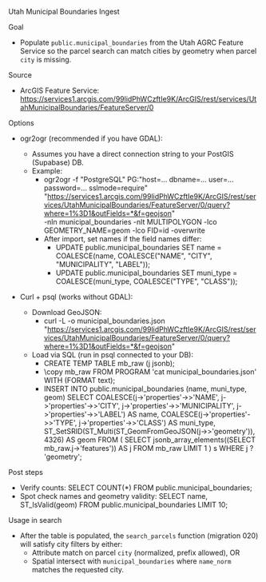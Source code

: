 Utah Municipal Boundaries Ingest

Goal
- Populate `public.municipal_boundaries` from the Utah AGRC Feature Service so the parcel search can match cities by geometry when parcel `city` is missing.

Source
- ArcGIS Feature Service: https://services1.arcgis.com/99lidPhWCzftIe9K/ArcGIS/rest/services/UtahMunicipalBoundaries/FeatureServer/0

Options
- ogr2ogr (recommended if you have GDAL):
  - Assumes you have a direct connection string to your PostGIS (Supabase) DB.
  - Example:
    - ogr2ogr -f "PostgreSQL" PG:"host=… dbname=… user=… password=… sslmode=require" \
      "https://services1.arcgis.com/99lidPhWCzftIe9K/ArcGIS/rest/services/UtahMunicipalBoundaries/FeatureServer/0/query?where=1%3D1&outFields=*&f=geojson" \
      -nln municipal_boundaries -nlt MULTIPOLYGON -lco GEOMETRY_NAME=geom -lco FID=id -overwrite
    - After import, set names if the field names differ:
      - UPDATE public.municipal_boundaries SET name = COALESCE(name, COALESCE("NAME", "CITY", "MUNICIPALITY", "LABEL"));
      - UPDATE public.municipal_boundaries SET muni_type = COALESCE(muni_type, COALESCE("TYPE", "CLASS"));

- Curl + psql (works without GDAL):
  - Download GeoJSON:
    - curl -L -o municipal_boundaries.json "https://services1.arcgis.com/99lidPhWCzftIe9K/ArcGIS/rest/services/UtahMunicipalBoundaries/FeatureServer/0/query?where=1%3D1&outFields=*&f=geojson"
  - Load via SQL (run in psql connected to your DB):
    - CREATE TEMP TABLE mb_raw (j jsonb);
    - \\copy mb_raw FROM PROGRAM 'cat municipal_boundaries.json' WITH (FORMAT text);
    - INSERT INTO public.municipal_boundaries (name, muni_type, geom)
      SELECT
        COALESCE(j->'properties'->>'NAME', j->'properties'->>'CITY', j->'properties'->>'MUNICIPALITY', j->'properties'->>'LABEL') AS name,
        COALESCE(j->'properties'->>'TYPE', j->'properties'->>'CLASS') AS muni_type,
        ST_SetSRID(ST_Multi(ST_GeomFromGeoJSON(j->>'geometry')), 4326) AS geom
      FROM (
        SELECT jsonb_array_elements((SELECT mb_raw.j->'features')) AS j FROM mb_raw LIMIT 1
      ) s
      WHERE j ? 'geometry';

Post steps
- Verify counts: SELECT COUNT(*) FROM public.municipal_boundaries;
- Spot check names and geometry validity: SELECT name, ST_IsValid(geom) FROM public.municipal_boundaries LIMIT 10;

Usage in search
- After the table is populated, the `search_parcels` function (migration 020) will satisfy city filters by either:
  - Attribute match on parcel `city` (normalized, prefix allowed), OR
  - Spatial intersect with `municipal_boundaries` where `name_norm` matches the requested city.

